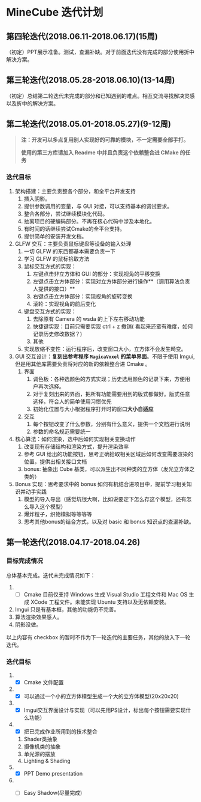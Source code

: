 # MineCube 迭代计划



## 第四轮迭代(2018.06.11-2018.06.17)(15周)

（初定）PPT展示准备。测试，查漏补缺。对于前面迭代没有完成的部分使用折中解决方案。





## 第三轮迭代(2018.05.28-2018.06.10)(13-14周)

（初定）总结第二轮迭代未完成的部分和已知遇到的难点。相互交流寻找解决灵感以及折中的解决方案。





## 第二轮迭代(2018.05.01-2018.05.27)(9-12周)



> **注：开发可以多点复用别人实现好的可靠的模块，不一定需要全部手打。**
>
> **使用的第三方库请加入 Readme 中并且负责这个依赖整合进 CMake 的任务**



### 迭代目标

1. 架构搭建：主要负责整各个部分，和全平台开发支持
   1. 插入阴影。
   2. 提供参数调用的变量，与 GUI 对接，可以支持基本的调试要求。
   3. 整合各部分，尝试继续模块化代码。
   4. 抽离项目的硬编码部分。不再在核心代码中涉及本地化。
   5. 有时间的话继续尝试Cmake的全平台支持。
   6. 提供简单的安装开发文档。
2. GLFW 交互：主要负责鼠标键盘等设备的输入处理
   1. 一切 GLFW 的东西都基本需要负责一下
   2. 学习 GLFW 的鼠标拾取方法
   3. 鼠标交互方式的实现：
      1. 左键点击非立方体和 GUI 的部分：实现视角的平移变换
      2. 左键点击立方体部分：实现对立方体部分进行操作**（调用算法负责人提供的接口）**
      3. 右键点击立方体部分：实现视角的旋转变换
      4. 滚轮：实现视角的前后变化
   4. 键盘交互方式的实现：
      1. 去除原有 Camera 的 wsda 的上下左右移动功能
      2. 快捷键实现：目前只需要实现 ctrl + z 撤销( 看起来还蛮有难度，如何记录历史修改数据？)
      3. 其他
   5. 实现放缩不变性：运行程序后，改变窗口大小，立方体不会发生畸变。
3. GUI 交互设计：**复刻出参考程序 `MagicaVoxel` 的菜单界面**。不限于使用 Imgui, 但是用其他库需要负责将对应的新的依赖整合进 Cmake 。
   1. 界面
      1. 调色板：各种选颜色的方式实现；历史选用颜色的记录下来，方便用户再次选择。
      2. 对于复刻出来的界面，把所有功能需要用到的版式都做好。版式任意选择，符合人的简单使用习惯优先
      3. 初始化位置与大小根据程序打开时的窗口**大小自适应**
   2. 交互
      1. 每个按钮改变了什么参数，分别有什么意义，提供一个文档进行说明
      2. 参数的命名规范需要统一
4. 核心算法：如何渲染，选中后如何实现相关变换动作
   1. 改变现有存储结构和渲染方式，提升渲染效率
   2. 参考 GUI 给出的功能按钮，思考正确拾取相关区域后如何改变需要渲染的位置，提供出相关接口文档
   3. bonus: 抽象出 Cube 基类，可以派生出不同种类的立方体（发光立方体之类的）
5. Bonus 实现：思考要求中的 bonus 如何有机结合进项目中，提前学习相关知识并动手实践
   1. 模型的导入导出（感觉坑很大啊，比如说要定下怎么存这个模型，还有怎么导入这个模型）
   2. 爆炸粒子，织物模拟等等等等
   3. 思考其他bonus的结合方式，以及对 basic 和 bonus 知识点的查漏补缺。





## 第一轮迭代(2018.04.17-2018.04.26)

### 目标完成情况

总体基本完成。迭代未完成情况如下：

1. - [ ] Cmake 目前仅支持 Windows 生成 Visual Studio 工程文件和 Mac OS 生成 XCode 工程文件。未能实现 Ubuntu 支持以及无依赖安装。
2. Imgui 只是有基本框，其他的功能仍不完善。
3. 算法渲染效果感人。
4. 阴影没做。

以上内容有 checkbox 的暂时不作为下一轮迭代的主要任务，其他的放入下一轮迭代。



### 迭代目标

1. - [x] Cmake 文件配置
2. - [x] 可以通过一个小的立方体模型生成一个大的立方体模型(20x20x20)
3. - [x] Imgui交互界面设计与实现（可以先用PS设计，标出每个按钮需要实现什么功能）
4. - [x] 把已完成作业所用到的技术整合
   1. Shader类抽象
   2. 摄像机类的抽象
   3. 单光源的摆放
   4. Lighting & Shading
5. - [x] PPT Demo presentation
6. - [ ] Easy Shadow(尽量完成)

